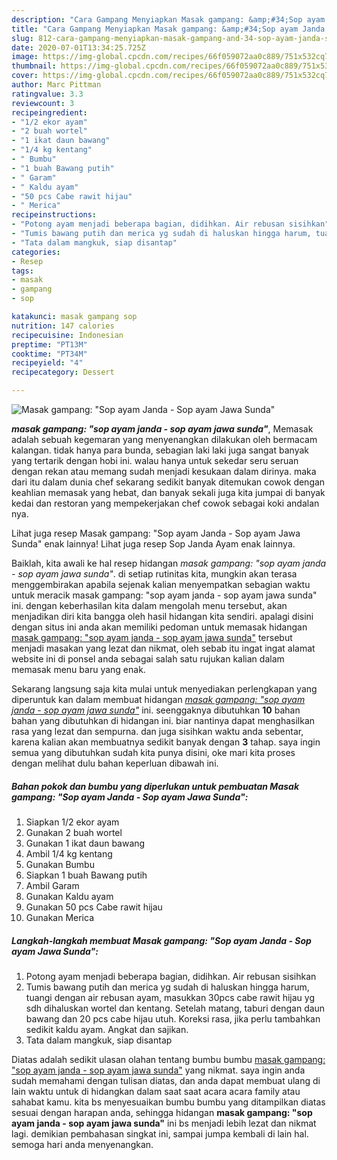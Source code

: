 ```yaml
---
description: "Cara Gampang Menyiapkan Masak gampang: &amp;#34;Sop ayam Janda - Sop ayam Jawa Sunda&amp;#34; yang Sempurna"
title: "Cara Gampang Menyiapkan Masak gampang: &amp;#34;Sop ayam Janda - Sop ayam Jawa Sunda&amp;#34; yang Sempurna"
slug: 812-cara-gampang-menyiapkan-masak-gampang-and-34-sop-ayam-janda-sop-ayam-jawa-sunda-and-34-yang-sempurna
date: 2020-07-01T13:34:25.725Z
image: https://img-global.cpcdn.com/recipes/66f059072aa0c889/751x532cq70/masak-gampang-sop-ayam-janda-sop-ayam-jawa-sunda-foto-resep-utama.jpg
thumbnail: https://img-global.cpcdn.com/recipes/66f059072aa0c889/751x532cq70/masak-gampang-sop-ayam-janda-sop-ayam-jawa-sunda-foto-resep-utama.jpg
cover: https://img-global.cpcdn.com/recipes/66f059072aa0c889/751x532cq70/masak-gampang-sop-ayam-janda-sop-ayam-jawa-sunda-foto-resep-utama.jpg
author: Marc Pittman
ratingvalue: 3.3
reviewcount: 3
recipeingredient:
- "1/2 ekor ayam"
- "2 buah wortel"
- "1 ikat daun bawang"
- "1/4 kg kentang"
- " Bumbu"
- "1 buah Bawang putih"
- " Garam"
- " Kaldu ayam"
- "50 pcs Cabe rawit hijau"
- " Merica"
recipeinstructions:
- "Potong ayam menjadi beberapa bagian, didihkan. Air rebusan sisihkan"
- "Tumis bawang putih dan merica yg sudah di haluskan hingga harum, tuangi dengan air rebusan ayam, masukkan 30pcs cabe rawit hijau yg sdh dihaluskan wortel dan kentang. Setelah matang, taburi dengan daun bawang dan 20 pcs cabe hijau utuh. Koreksi rasa, jika perlu tambahkan sedikit kaldu ayam. Angkat dan sajikan."
- "Tata dalam mangkuk, siap disantap"
categories:
- Resep
tags:
- masak
- gampang
- sop

katakunci: masak gampang sop 
nutrition: 147 calories
recipecuisine: Indonesian
preptime: "PT13M"
cooktime: "PT34M"
recipeyield: "4"
recipecategory: Dessert

---
```



![Masak gampang: &#34;Sop ayam Janda - Sop ayam Jawa Sunda&#34;](https://img-global.cpcdn.com/recipes/66f059072aa0c889/751x532cq70/masak-gampang-sop-ayam-janda-sop-ayam-jawa-sunda-foto-resep-utama.jpg)

<b><i>masak gampang: &#34;sop ayam janda - sop ayam jawa sunda&#34;</i></b>, Memasak adalah sebuah kegemaran yang menyenangkan dilakukan oleh bermacam kalangan. tidak hanya para bunda, sebagian laki laki juga sangat banyak yang tertarik dengan hobi ini. walau hanya untuk sekedar seru seruan dengan rekan atau memang sudah menjadi kesukaan dalam dirinya. maka dari itu dalam dunia chef sekarang sedikit banyak ditemukan cowok dengan keahlian memasak yang hebat, dan banyak sekali juga kita jumpai di banyak kedai dan restoran yang mempekerjakan chef cowok sebagai koki andalan nya.

Lihat juga resep Masak gampang: &#34;Sop ayam Janda - Sop ayam Jawa Sunda&#34; enak lainnya! Lihat juga resep Sop Janda Ayam enak lainnya.

Baiklah, kita awali ke hal resep hidangan <i>masak gampang: &#34;sop ayam janda - sop ayam jawa sunda&#34;</i>. di setiap rutinitas kita, mungkin akan terasa menggembirakan apabila sejenak kalian menyempatkan sebagian waktu untuk meracik masak gampang: &#34;sop ayam janda - sop ayam jawa sunda&#34; ini. dengan keberhasilan kita dalam mengolah menu tersebut, akan menjadikan diri kita bangga oleh hasil hidangan kita sendiri. apalagi disini dengan situs ini anda akan memiliki pedoman untuk memasak hidangan <u>masak gampang: &#34;sop ayam janda - sop ayam jawa sunda&#34;</u> tersebut menjadi masakan yang lezat dan nikmat, oleh sebab itu ingat ingat alamat website ini di ponsel anda sebagai salah satu rujukan kalian dalam memasak menu baru yang enak.


Sekarang langsung saja kita mulai untuk menyediakan perlengkapan yang diperuntuk kan dalam membuat hidangan <u><i>masak gampang: &#34;sop ayam janda - sop ayam jawa sunda&#34;</i></u> ini. seenggaknya dibutuhkan <b>10</b> bahan bahan yang dibutuhkan di hidangan ini. biar nantinya dapat menghasilkan rasa yang lezat dan sempurna. dan juga sisihkan waktu anda sebentar, karena kalian akan membuatnya sedikit banyak dengan <b>3</b> tahap. saya ingin semua yang dibutuhkan sudah kita punya disini, oke mari kita proses dengan melihat dulu bahan keperluan dibawah ini.

<!--inarticleads1-->

##### Bahan pokok dan bumbu yang diperlukan untuk pembuatan Masak gampang: &#34;Sop ayam Janda - Sop ayam Jawa Sunda&#34;:

1. Siapkan 1/2 ekor ayam
1. Gunakan 2 buah wortel
1. Gunakan 1 ikat daun bawang
1. Ambil 1/4 kg kentang
1. Gunakan  Bumbu
1. Siapkan 1 buah Bawang putih
1. Ambil  Garam
1. Gunakan  Kaldu ayam
1. Gunakan 50 pcs Cabe rawit hijau
1. Gunakan  Merica




<!--inarticleads2-->

##### Langkah-langkah membuat Masak gampang: &#34;Sop ayam Janda - Sop ayam Jawa Sunda&#34;:

1. Potong ayam menjadi beberapa bagian, didihkan. Air rebusan sisihkan
1. Tumis bawang putih dan merica yg sudah di haluskan hingga harum, tuangi dengan air rebusan ayam, masukkan 30pcs cabe rawit hijau yg sdh dihaluskan wortel dan kentang. Setelah matang, taburi dengan daun bawang dan 20 pcs cabe hijau utuh. Koreksi rasa, jika perlu tambahkan sedikit kaldu ayam. Angkat dan sajikan.
1. Tata dalam mangkuk, siap disantap




Diatas adalah sedikit ulasan olahan tentang bumbu bumbu <u>masak gampang: &#34;sop ayam janda - sop ayam jawa sunda&#34;</u> yang nikmat. saya ingin anda sudah memahami dengan tulisan diatas, dan anda dapat membuat ulang di lain waktu untuk di hidangkan dalam saat saat acara acara family atau sahabat kamu. kita bs menyesuaikan bumbu bumbu yang ditampilkan diatas sesuai dengan harapan anda, sehingga hidangan <b>masak gampang: &#34;sop ayam janda - sop ayam jawa sunda&#34;</b> ini bs menjadi lebih lezat dan nikmat lagi. demikian pembahasan singkat ini, sampai jumpa kembali di lain hal. semoga hari anda menyenangkan.
